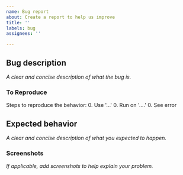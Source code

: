 ```yaml
---
name: Bug report
about: Create a report to help us improve
title: ''
labels: bug
assignees: ''

---
```


## Bug description

*A clear and concise description of what the bug is.*

### To Reproduce

Steps to reproduce the behavior:
0. Use '...'
0. Run on '....'
0. See error

## Expected behavior

*A clear and concise description of what you expected to happen.*

### Screenshots

*If applicable, add screenshots to help explain your problem.*
